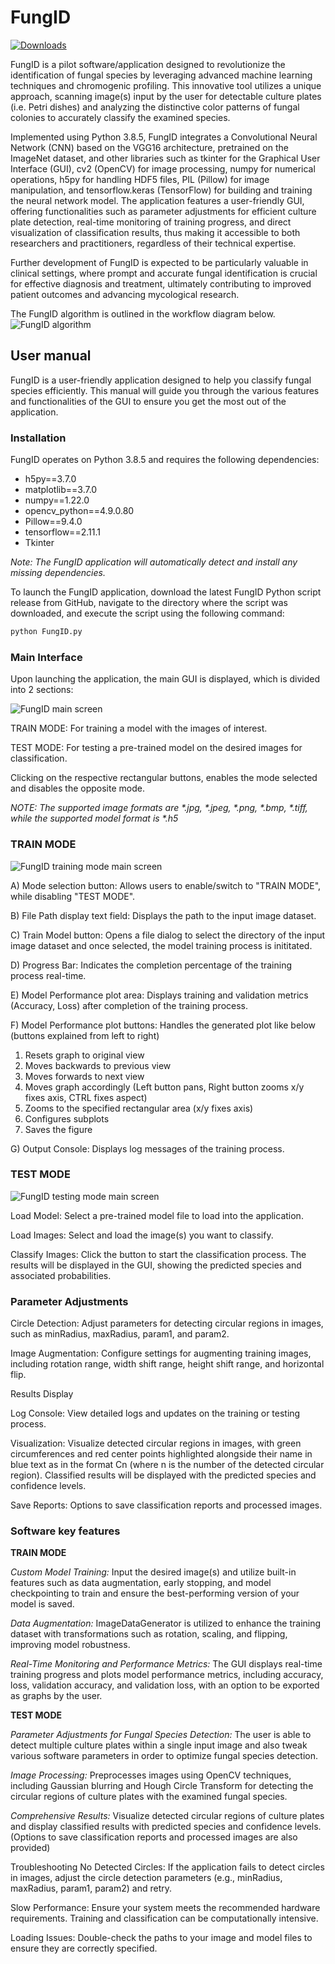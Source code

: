 # FungID

[![Downloads](https://img.shields.io/github/downloads/konskons11/FungID/total?style=flat-square)](https://github.com/konskons11/FungID/releases/)

FungID is a pilot software/application designed to revolutionize the identification of fungal species by leveraging advanced machine learning techniques and chromogenic profiling. This innovative tool utilizes a unique approach, scanning image(s) input by the user for detectable culture plates (i.e. Petri dishes) and analyzing the distinctive color patterns of fungal colonies to accurately classify the examined species. 

Implemented using Python 3.8.5, FungID integrates a Convolutional Neural Network (CNN) based on the VGG16 architecture, pretrained on the ImageNet dataset, and other libraries such as tkinter for the Graphical User Interface (GUI), cv2 (OpenCV) for image processing, numpy for numerical operations, h5py for handling HDF5 files, PIL (Pillow) for image manipulation, and tensorflow.keras (TensorFlow) for building and training the neural network model. The application features a user-friendly GUI, offering functionalities such as parameter adjustments for efficient culture plate detection, real-time monitoring of training progress, and direct visualization of classification results, thus making it accessible to both researchers and practitioners, regardless of their technical expertise. 

Further development of FungID is expected to be particularly valuable in clinical settings, where prompt and accurate fungal identification is crucial for effective diagnosis and treatment, ultimately contributing to improved patient outcomes and advancing mycological research. 

The FungID algorithm is outlined in the workflow diagram below.
![FungID algorithm](https://i.imgur.com/FqurEAQ.png "FungID algorithm")

## User manual

FungID is a user-friendly application designed to help you classify fungal species efficiently. This manual will guide you through the various features and functionalities of the GUI to ensure you get the most out of the application.

### Installation

FungID operates on Python 3.8.5 and requires the following dependencies:
* h5py==3.7.0
* matplotlib==3.7.0
* numpy==1.22.0
* opencv_python==4.9.0.80
* Pillow==9.4.0
* tensorflow==2.11.1
* Tkinter

_Note: The FungID application will automatically detect and install any missing dependencies._

To launch the FungID application, download the latest FungID Python script release from GitHub, navigate to the directory where the script was downloaded, and execute the script using the following command:

```sh
python FungID.py
```

### Main Interface
Upon launching the application, the main GUI is displayed, which is divided into 2 sections:

![FungID main screen](https://i.imgur.com/DYFzYqH.png "FungID main screen")

TRAIN MODE: For training a model with the images of interest.

TEST MODE: For testing a pre-trained model on the desired images for classification.

Clicking on the respective rectangular buttons, enables the mode selected and disables the opposite mode.

_NOTE: The supported image formats are *.jpg, *.jpeg, *.png, *.bmp, *.tiff, while the supported model format is *.h5_

### TRAIN MODE

![FungID training mode main screen](https://i.imgur.com/qsElKQ9.png "FungID training mode main screen")

A) Mode selection button: Allows users to enable/switch to "TRAIN MODE", while disabling "TEST MODE". 

B) File Path display text field: Displays the path to the input image dataset. 

C) Train Model button: Opens a file dialog to select the directory of the input image dataset and once selected, the model training process is inititated. 

D) Progress Bar: Indicates the completion percentage of the training process real-time.

E) Model Performance plot area: Displays training and validation metrics (Accuracy, Loss) after completion of the training process.

F) Model Performance plot buttons: Handles the generated plot like below (buttons explained from left to right)
1. Resets graph to original view
2. Moves backwards to previous view
3. Moves forwards to next view
4. Moves graph accordingly (Left button pans, Right button zooms x/y fixes axis, CTRL fixes aspect)
5. Zooms to the specified rectangular area (x/y fixes axis)
6. Configures subplots
7. Saves the figure

G) Output Console: Displays log messages of the training process.

### TEST MODE

![FungID testing mode main screen](https://i.imgur.com/Y6JaAEF.png "FungID testing mode main screen")

Load Model: Select a pre-trained model file to load into the application.

Load Images: Select and load the image(s) you want to classify.

Classify Images: Click the button to start the classification process. The results will be displayed in the GUI, showing the predicted species and associated probabilities.

### Parameter Adjustments

Circle Detection: Adjust parameters for detecting circular regions in images, such as minRadius, maxRadius, param1, and param2.

Image Augmentation: Configure settings for augmenting training images, including rotation range, width shift range, height shift range, and horizontal flip.


Results Display

Log Console: View detailed logs and updates on the training or testing process.

Visualization: Visualize detected circular regions in images, with green circumferences and red center points highlighted alongside their name in blue text as in the format Cn (where n is the number of the detected circular region). Classified results will be displayed with the predicted species and confidence levels.

Save Reports: Options to save classification reports and processed images.

### Software key features

**TRAIN MODE**

_Custom Model Training:_ Input the desired image(s) and utilize built-in features such as data augmentation, early stopping, and model checkpointing to train and ensure the best-performing version of your model is saved.

_Data Augmentation:_ ImageDataGenerator is utilized to enhance the training dataset with transformations such as rotation, scaling, and flipping, improving model robustness.

_Real-Time Monitoring and Performance Metrics:_ The GUI displays real-time training progress and plots model performance metrics, including accuracy, loss, validation accuracy, and validation loss, with an option to be exported as graphs by the user.

**TEST MODE**

_Parameter Adjustments for Fungal Species Detection:_ The user is able to detect multiple culture plates within a single input image and also tweak various software parameters in order to optimize fungal species detection.

_Image Processing:_ Preprocesses images using OpenCV techniques, including Gaussian blurring and Hough Circle Transform for detecting the circular regions of culture plates with the examined fungal species.

_Comprehensive Results:_ Visualize detected circular regions of culture plates and display classified results with predicted species and confidence levels. (Options to save classification reports and processed images are also provided)

Troubleshooting
No Detected Circles: If the application fails to detect circles in images, adjust the circle detection parameters (e.g., minRadius, maxRadius, param1, param2) and retry.

Slow Performance: Ensure your system meets the recommended hardware requirements. Training and classification can be computationally intensive.

Loading Issues: Double-check the paths to your image and model files to ensure they are correctly specified.
 

